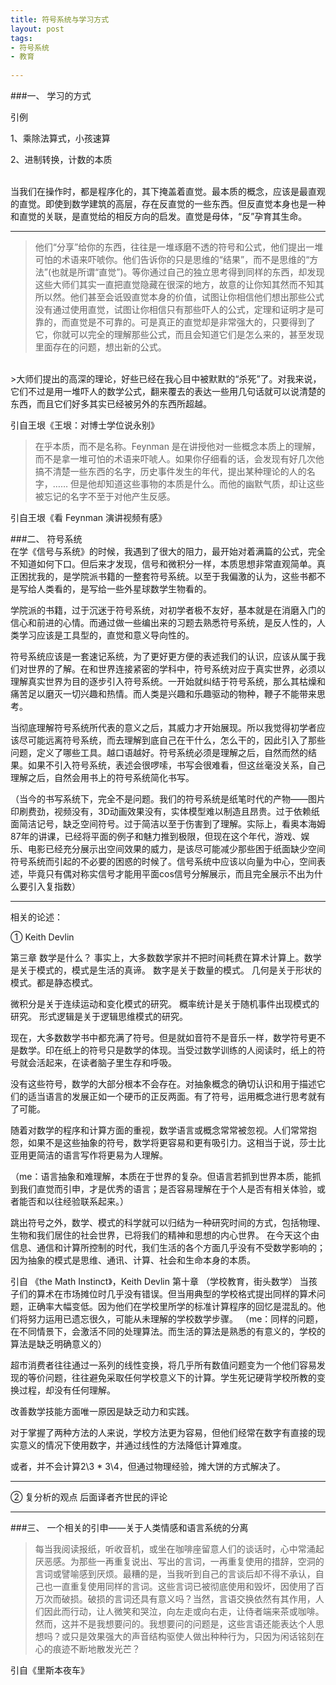 ```yaml
---
title: 符号系统与学习方式
layout: post
tags:
- 符号系统		
- 教育
 
---
```

###一、 学习的方式

<font color="red"></font>

引例

1、乘除法算式，小孩速算

2、进制转换，计数的本质


</br>
当我们在操作时，都是程序化的，其下掩盖着直觉。最本质的概念，应该是最直观的直觉。即使到数学建筑的高层，存在反直觉的一些东西。但反直觉本身也是一种和直觉的关联，是直觉给的相反方向的启发。直觉是母体，“反”孕育其生命。

---

>他们“分享”给你的东西，往往是一堆琢磨不透的符号和公式，他们提出一堆可怕的术语来吓唬你。他们告诉你的只是思维的“结果”，而不是思维的“方法”(也就是所谓“直觉”)。等你通过自己的独立思考得到同样的东西，却发现这些大师们其实一直把直觉隐藏在很深的地方，故意的让你知其然而不知其所以然。他们甚至会诋毁直觉本身的价值，试图让你相信他们想出那些公式没有通过使用直觉，试图让你相信只有那些吓人的公式，定理和证明才是可靠的，而直觉是不可靠的。可是真正的直觉却是非常强大的，只要得到了它，你就可以完全的理解那些公式，而且会知道它们是怎么来的，甚至发现里面存在的问题，想出新的公式。

</br>
>大师们提出的高深的理论，好些已经在我心目中被默默的“杀死”了。对我来说，它们不过是用一堆吓人的数学公式，翻来覆去的表达一些用几句话就可以说清楚的东西，而且它们好多其实已经被另外的东西所超越。

引自王垠《王垠：对博士学位说永别》

>在乎本质，而不是名称。Feynman 是在讲授他对一些概念本质上的理解，而不是拿一堆可怕的术语来吓唬人。如果你仔细看的话，会发现有好几次他搞不清楚一些东西的名字，历史事件发生的年代，提出某种理论的人的名字，…… 但是他却知道这些事物的本质是什么。而他的幽默气质，却让这些被忘记的名字不至于对他产生反感。

引自王垠《看 Feynman 演讲视频有感》

###二、 符号系统
</br>
在学《信号与系统》的时候，我遇到了很大的阻力，最开始对着满篇的公式，完全不知道如何下口。但后来才发现，信号和微积分一样，本质思想非常直观简单。真正困扰我的，是学院派书籍的一整套符号系统。以至于我偏激的认为，这些书都不是写给人类看的，是写给一些外星球数学生物看的。

学院派的书籍，过于沉迷于符号系统，对初学者极不友好，基本就是在消磨入门的信心和前进的心情。而通过做一些编出来的习题去熟悉符号系统，是反人性的，人类学习应该是工具型的，直觉和意义导向性的。

符号系统应该是一套速记系统，为了更好更方便的表述我们的认识，应该从属于我们对世界的了解。在和世界连接紧密的学科中，符号系统对应于真实世界，必须以理解真实世界为目的逐步引入符号系统。一开始就纠结于符号系统，那么其枯燥和痛苦足以磨灭一切兴趣和热情。而人类是兴趣和乐趣驱动的物种，鞭子不能带来思考。

当彻底理解符号系统所代表的意义之后，其威力才开始展现。所以我觉得初学者应该尽可能远离符号系统，而去理解到底自己在干什么，怎么干的，因此引入了那些问题，定义了哪些工具。越口语越好。符号系统必须是理解之后，自然而然的结果。如果不引入符号系统，表述会很啰嗦，书写会很难看，但这丝毫没关系，自己理解之后，自然会用书上的符号系统简化书写。

（当今的书写系统下，完全不是问题。我们的符号系统是纸笔时代的产物——图片印刷费劲，视频没有，3D动画效果没有，实体模型难以制造且昂贵。过于依赖纸面简洁记号，缺乏空间符号。过于简洁以至于伤害到了理解。实际上，看奥本海姆87年的讲课，已经将平面的例子和魅力推到极限，但现在这个年代，游戏、娱乐、电影已经充分展示出空间效果的威力，是该尽可能减少那些困于纸面缺少空间符号系统而引起的不必要的困惑的时候了。信号系统中应该以向量为中心，空间表述，毕竟只有偶对称实信号才能用平面cos信号分解展示，而且完全展示不出为什么要引入复指数）

---
相关的论述：


   ① Keith Devlin 

第三章 数学是什么？
事实上，大多数数学家并不把时间耗费在算术计算上。数学是关于模式的，模式是生活的真谛。
数字是关于数量的模式。
几何是关于形状的模式。都是静态模式。

微积分是关于连续运动和变化模式的研究。
概率统计是关于随机事件出现模式的研究。
形式逻辑是关于逻辑思维模式的研究。

现在，大多数数学书中都充满了符号。但是就如音符不是音乐一样，数学符号更不是数学。印在纸上的符号只是数学的体现。当受过数学训练的人阅读时，纸上的符号就会活起来，在读者脑子里生存和呼吸。

没有这些符号，数学的大部分根本不会存在。对抽象概念的确切认识和用于描述它们的适当语言的发展正如一个硬币的正反两面。有了符号，运用概念进行思考就有了可能。

随着对数学的程序和计算方面的重视，数学语言或概念常常被忽视。人们常常抱怨，如果不是这些抽象的符号，数学将更容易和更有吸引力。这相当于说，莎士比亚用更简洁的语言写作将更易为人理解。

（me：语言抽象和难理解，本质在于世界的复杂。但语言若抓到世界本质，能抓到我们直觉而引申，才是优秀的语言；是否容易理解在于个人是否有相关体验，或者能否和以往经验联系起来。）

跳出符号之外，数学、模式的科学就可以归结为一种研究时间的方式，包括物理、生物和我们居住的社会世界，已将我们的精神和思想的内心世界。
在今天这个由信息、通信和计算所控制的时代，我们生活的各个方面几乎没有不受数学影响的；因为抽象的模式是思维、通讯、计算、社会和生命本身的本质。

引自 《the Math Instinct》，Keith Devlin
第十章 （学校教育，街头数学）
当孩子们的算术在市场摊位时几乎没有错误。但当用典型的学校格式提出同样的算术问题，正确率大幅变低。因为他们在学校里所学的标准计算程序的回忆是混乱的。他们将努力运用已遗忘很久，可能从未理解的学校数学步骤。
（me：同样的问题，在不同情景下，会激活不同的处理算法。而生活的算法是熟悉的有意义的，学校的算法是缺乏明确意义的）

超市消费者往往通过一系列的线性变换，将几乎所有数值问题变为一个他们容易发现的等价问题，往往避免采取任何学校意义下的计算。学生死记硬背学校所教的变换过程，却没有任何理解。

改善数学技能方面唯一原因是缺乏动力和实践。

对于掌握了两种方法的人来说，学校方法更为容易，但他们经常在数字有直接的现实意义的情况下使用数字，并通过线性的方法降低计算难度。

或者，并不会计算2\3 * 3\4，但通过物理经验，摊大饼的方式解决了。

---
   ②  复分析的观点
后面译者齐世民的评论 

---
   
###三、 一个相关的引申——关于人类情感和语言系统的分离

>每当我阅读报纸，听收音机，或坐在咖啡座留意人们的谈话时，心中常涌起厌恶感。为那些一再重复说出、写出的言词，一再重复使用的措辞，空洞的言词或譬喻感到厌烦。最糟的是，当我听到自己的言谈后却不得不承认，自己也一直重复使用同样的言词。这些言词已被彻底使用和毁坏，因使用了百万次而破损。破损的言词还具有意义吗？当然，言语交换依然有其作用，人们因此而行动，让人微笑和哭泣，向左走或向右走，让侍者端来茶或咖啡。然而，这并不是我想要问的。我想要问的问题是，这些言语还能表达个人思想吗？或只是效果强大的声音结构驱使人做出种种行为，只因为闲话铭刻在心的痕迹不断地散发光芒？
   
引自《里斯本夜车》
































